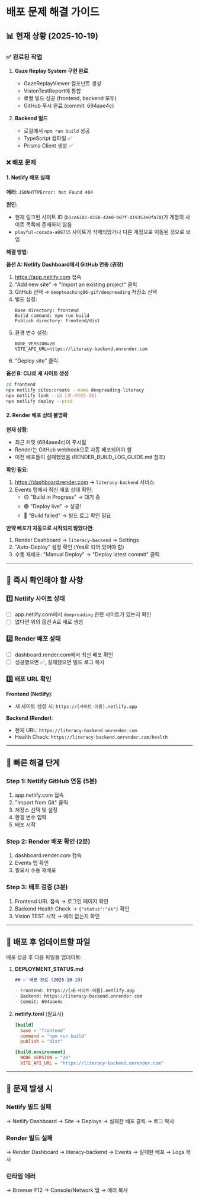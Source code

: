 # 배포 문제 해결 가이드

## 📊 현재 상황 (2025-10-19)

### ✅ 완료된 작업
1. **Gaze Replay System 구현 완료**
   - GazeReplayViewer 컴포넌트 생성
   - VisionTestReport에 통합
   - 로컬 빌드 성공 (frontend, backend 모두)
   - GitHub 푸시 완료 (commit: 694aae4c)

2. **Backend 빌드**
   - 로컬에서 `npm run build` 성공
   - TypeScript 컴파일 ✅
   - Prisma Client 생성 ✅

### ❌ 배포 문제

#### 1. Netlify 배포 실패
**에러**: `JSONHTTPError: Not Found 404`

**원인**:
- 현재 링크된 사이트 ID (`b1ce6181-d158-42e0-b07f-d19353e0fa70`)가 계정의 사이트 목록에 존재하지 않음
- `playful-cocada-a89755` 사이트가 삭제되었거나 다른 계정으로 이동된 것으로 보임

**해결 방법**:

**옵션 A: Netlify Dashboard에서 GitHub 연동 (권장)**

1. https://app.netlify.com 접속
2. "Add new site" → "Import an existing project" 클릭
3. GitHub 선택 → `deepteaching86-gif/deepreading` 저장소 선택
4. 빌드 설정:
   ```
   Base directory: frontend
   Build command: npm run build
   Publish directory: frontend/dist
   ```
5. 환경 변수 설정:
   ```
   NODE_VERSION=20
   VITE_API_URL=https://literacy-backend.onrender.com
   ```
6. "Deploy site" 클릭

**옵션 B: CLI로 새 사이트 생성**

```bash
cd frontend
npx netlify sites:create --name deepreading-literacy
npx netlify link --id [새-사이트-ID]
npx netlify deploy --prod
```

#### 2. Render 배포 상태 불명확

**현재 상황**:
- 최근 커밋 (694aae4c)이 푸시됨
- Render는 GitHub webhook으로 자동 배포되어야 함
- 이전 배포들이 실패했었음 (RENDER_BUILD_LOG_GUIDE.md 참조)

**확인 필요**:
1. https://dashboard.render.com → `literacy-backend` 서비스
2. Events 탭에서 최신 배포 상태 확인:
   - 🟡 "Build in Progress" → 대기 중
   - 🟢 "Deploy live" → 성공!
   - 🔴 "Build failed" → 빌드 로그 확인 필요

**만약 배포가 자동으로 시작되지 않았다면**:
1. Render Dashboard → `literacy-backend` → Settings
2. "Auto-Deploy" 설정 확인 (Yes로 되어 있어야 함)
3. 수동 재배포: "Manual Deploy" → "Deploy latest commit" 클릭

---

## 🎯 즉시 확인해야 할 사항

### 1️⃣ Netlify 사이트 상태
- [ ] app.netlify.com에서 `deepreading` 관련 사이트가 있는지 확인
- [ ] 없다면 위의 옵션 A로 새로 생성

### 2️⃣ Render 배포 상태
- [ ] dashboard.render.com에서 최신 배포 확인
- [ ] 성공했으면 ✅, 실패했으면 빌드 로그 복사

### 3️⃣ 배포 URL 확인
**Frontend (Netlify)**:
- 새 사이트 생성 시: `https://[사이트-이름].netlify.app`

**Backend (Render)**:
- 현재 URL: `https://literacy-backend.onrender.com`
- Health Check: `https://literacy-backend.onrender.com/health`

---

## 🔧 빠른 해결 단계

### Step 1: Netlify GitHub 연동 (5분)
1. app.netlify.com 접속
2. "Import from Git" 클릭
3. 저장소 선택 및 설정
4. 환경 변수 입력
5. 배포 시작

### Step 2: Render 배포 확인 (2분)
1. dashboard.render.com 접속
2. Events 탭 확인
3. 필요시 수동 재배포

### Step 3: 배포 검증 (3분)
1. Frontend URL 접속 → 로그인 페이지 확인
2. Backend Health Check → `{"status":"ok"}` 확인
3. Vision TEST 시작 → 에러 없는지 확인

---

## 📝 배포 후 업데이트할 파일

배포 성공 후 다음 파일들 업데이트:

1. **DEPLOYMENT_STATUS.md**
   ```markdown
   ## ✅ 배포 완료 (2025-10-19)

   - Frontend: https://[새-사이트-이름].netlify.app
   - Backend: https://literacy-backend.onrender.com
   - Commit: 694aae4c
   ```

2. **netlify.toml** (필요시)
   ```toml
   [build]
     base = "frontend"
     command = "npm run build"
     publish = "dist"

   [build.environment]
     NODE_VERSION = "20"
     VITE_API_URL = "https://literacy-backend.onrender.com"
   ```

---

## 🚨 문제 발생 시

### Netlify 빌드 실패
→ Netlify Dashboard → Site → Deploys → 실패한 배포 클릭 → 로그 복사

### Render 빌드 실패
→ Render Dashboard → literacy-backend → Events → 실패한 배포 → Logs 복사

### 런타임 에러
→ Browser F12 → Console/Network 탭 → 에러 복사
